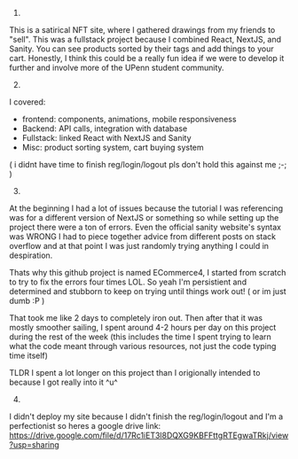 1.

This is a satirical NFT site, where I gathered drawings from my friends to "sell". This was a fullstack project because I combined React, NextJS, and Sanity. You can see products sorted by their tags and add things to your cart. Honestly, I think this could be a really fun idea if we were to develop it further and involve more of the UPenn student community.

2. 

I covered:
- frontend: components, animations, mobile responsiveness
- Backend: API calls, integration with database
- Fullstack: linked React with NextJS and Sanity
- Misc: product sorting system, cart buying system

( i didnt have time to finish reg/login/logout pls don't hold this against me ;-; )

3.

At the beginning I had a lot of issues because the tutorial I was referencing was for a different version of NextJS or something
so while setting up the project there were a ton of errors. Even the official sanity website's syntax was WRONG I had to piece
together advice from different posts on stack overflow and at that point I was just randomly trying anything I could in despiration.

Thats why this github project is named ECommerce4, I started from scratch to try to fix the errors four times LOL. 
So yeah I'm persistient and determined and stubborn to keep on trying until things work out! ( or im just dumb :P ) 

That took me like 2 days to completely iron out. Then after that it was mostly smoother sailing, I spent around 4-2 hours per day 
on this project during the rest of the week (this includes the time I spent trying to learn what the code meant through various resources, not just the code typing time itself)

TLDR I spent a lot longer on this project than I origionally intended to because I got really into it ^u^

4.

I didn't deploy my site because I didn't finish the reg/login/logout and I'm a perfectionist so heres a google drive link:
https://drive.google.com/file/d/17Rc1iET3l8DQXG9KBFFttgRTEgwaTRkj/view?usp=sharing 

